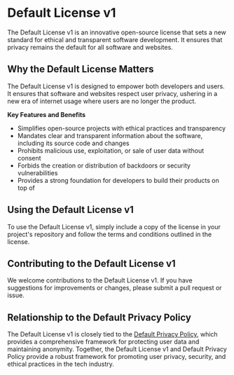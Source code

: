 # Default License v1

The Default License v1 is an innovative open-source license that sets a new standard for ethical and transparent software development. It ensures that privacy remains the default for all software and websites.

## Why the Default License Matters

The Default License v1 is designed to empower both developers and users. It ensures that software and websites respect user privacy, ushering in a new era of internet usage where users are no longer the product.

**Key Features and Benefits**

- Simplifies open-source projects with ethical practices and transparency
- Mandates clear and transparent information about the software, including its source code and changes
- Prohibits malicious use, exploitation, or sale of user data without consent
- Forbids the creation or distribution of backdoors or security vulnerabilities
- Provides a strong foundation for developers to build their products on top of

## Using the Default License v1

To use the Default License v1, simply include a copy of the license in your project's repository and follow the terms and conditions outlined in the license.

## Contributing to the Default License v1

We welcome contributions to the Default License v1. If you have suggestions for improvements or changes, please submit a pull request or issue.

## Relationship to the Default Privacy Policy

The Default License v1 is closely tied to the [Default Privacy Policy](https://github.com/privatebydefault/Default-Privacy-Policy), which provides a comprehensive framework for protecting user data and maintaining anonymity. Together, the Default License v1 and Default Privacy Policy provide a robust framework for promoting user privacy, security, and ethical practices in the tech industry.
